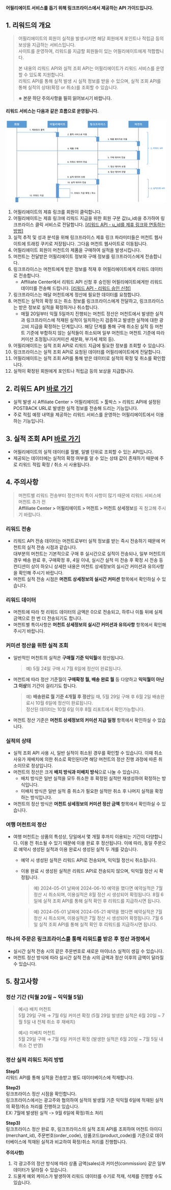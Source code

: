 #### 어필리에이트 서비스를 돕기 위해 링크프라이스에서 제공하는 API 가이드입니다.

## 1. 리워드의 개요
> 어필리에이트의 회원이 실적을 발생시키면 해당 회원에게 포인트나 적립금 등의 보상을 지급하는 서비스입니다.  
> 사이트를 운영하여, 리워드를 지급할 회원들이 있는 어필리에이트에게 적합합니다.
> 
> 본 내용의 리워드 API와 실적 조회 API는 어필리에이트가 리워드 서비스를 운영할 수 있도록 지원합니다.  
> 리워드 API를 통해 실적 발생 시 실적 정보를 받을 수 있으며, 실적 조회 API를 통해 실적의 상태(확정 or 취소)를 조회할 수 있습니다.
> 
> **※ 본문 하단 주의사항을 필히 읽어보시기 바랍니다.**

#### 리워드 서비스는 다음과 같은 흐름으로 운영됩니다.
![](https://raw.githubusercontent.com/linkprice/AffiliateSetup/master/reward_diagram_240701.jpg)

1. 어필리에이트의 제휴 링크를 회원이 클릭합니다.
2. 어필리에이트는 제휴 링크에 리워드 지급을 위한 회원 구분 값(u_id)을 추가하여 링크프라이스 클릭 서비스로 전달합니다. [[리워드 API - u_id를 제휴 링크와 연동하는 방법]](https://github.com/linkprice/AffiliateSetup/blob/master/docs/%EB%A6%AC%EC%9B%8C%EB%93%9C_%EC%98%A4%ED%94%88_API.md#1-%EB%A6%AC%EC%9B%8C%EB%93%9C-%EC%9D%B4%EC%9A%A9%EB%B0%A9%EB%B2%95)
3. 실적 추적 및 성과 분석을 위해 링크프라이스 제휴 링크 파라미터들은 머천트 웹사이트에 트래킹 쿠키로 저장됩니다. 그다음 머천트 웹사이트로 이동됩니다.
4. 어필리에이트 회원이 머천트의 제품을 구매하여 실적을 발생시킵니다.
5. 머천트는 전달받은 어필리에이트 정보와 구매 정보를 링크프라이스에게 전송합니다.
6. 링크프라이스는 머천트에게 받은 정보를 적재 후 어필리에이트에게 리워드 데이터로 전송합니다.
    * Affiliate Center에서 리워드 API 신청 후 승인된 어필리에이트에게만 리워드 데이터를 전송해 드립니다. [[리워드 API - 리워드 승인 신청]](https://github.com/linkprice/AffiliateSetup/blob/master/docs/%EB%A6%AC%EC%9B%8C%EB%93%9C_%EC%98%A4%ED%94%88_API.md#1-%EB%A6%AC%EC%9B%8C%EB%93%9C-%EC%9D%B4%EC%9A%A9%EB%B0%A9%EB%B2%95)
7. 링크프라이스는 매달 머천트에게 정산에 필요한 데이터를 요청합니다.
8. 머천트는 실적의 확정 또는 취소 정보를 링크프라이스에게 전달하고, 링크프라이스는 받은 정보로 실적을 확정하거나 취소합니다.
    * 매월 20일부터 익월 5일까지 진행되는 머천트 정산은 머천트에서 발생한 실적과 링크프라이스에 적재된 실적이 일치하는지 검증하고 발생한 실적에 대한 광고비 지급을 확정하는 단계입니다. 해당 단계를 통해 구매 취소된 실적 등 머천트 기준에 부합하지 않는 실적들이 취소되며 일부 머천트는 머천트 기준에 따라 커미션 조정됩니다(커미션 세분화, 부가세 제외 등).
9. 어필리에이트는 실적 조회 API로 리워드 지급에 필요한 정보를 조회할 수 있습니다.
10. 링크프라이스는 실적 조회 API로 요청된 데이터를 어필리에이트에게 전달합니다.
11. 어필리에이트는 실적 조회 API를 통해 받은 데이터로 실적의 확정 및 취소를 확인합니다.
12. 실적이 확정된 회원에게 포인트나 적립금 등의 보상을 지급합니다.

## 2. 리워드 API [바로 가기](https://github.com/linkprice/AffiliateSetup/blob/master/docs/%EB%A6%AC%EC%9B%8C%EB%93%9C_%EC%98%A4%ED%94%88_API.md)
* 실적 발생 시 Affiliate Center > 어필리에이트 > 툴박스 > 리워드 API에 설정된 POSTBACK URL로 발생한 실적 정보를 전송해 드리는 기능입니다.
* 주로 적립 예정 내역을 제공하는 리워드 서비스를 운영하는 어필리에이트에서 이용하는 기능입니다.

## 3. 실적 조회 API [바로 가기](https://github.com/linkprice/AffiliateSetup/blob/master/docs/%EC%8B%A4%EC%A0%81_%EC%A1%B0%ED%9A%8C_%EC%98%A4%ED%94%88_API_v1.6.md)
* 어필리에이트의 실적 데이터를 월별, 일별 단위로 조회할 수 있는 API입니다.
* 제공되는 데이터에는 실적의 확정 여부를 알 수 있는 상태 값이 존재하기 때문에 주로 리워드 적립 확정 / 취소 시 사용됩니다.

## 4. 주의사항
> 머천트별 리워드 전송부터 정산까지 특이 사항이 많기 때문에 리워드 서비스에 머천트 추가 전   
> **Affiliate Center > 어필리에이트 > 머천트 > 머천트 상세정보**를 꼭 참고해 주시기 바랍니다.

### 리워드 전송
- 리워드 API 전송 데이터는 머천트로부터 실적 정보를 받는 즉시 전송하기 때문에 머천트의 실적 전송 시점과 같습니다.   
  대부분의 머천트는 기본적으로 구매 후 실시간으로 실적이 전송되나, 일부 머천트의 경우 배송 완료 후, 구매확정 후, 4일 이내, 실시간 실적 미 전송 후 확정 시 전송 등 컨디션이 상이 하오니 상세한 내용은 머천트 상세정보의 실시간 커미션과 유의사항을 확인해 주시기 바랍니다.
- 머천트 실적 전송 시점은 **머천트 상세정보의 실시간 커미션** 항목에서 확인하실 수 있습니다.

### 리워드 데이터
- 머천트에 따라 첫 리워드 데이터의 금액은 0으로 전송되고, 하루나 이틀 뒤에 실제 금액으로 한 번 더 전송되기도 합니다.
- 머천트별 특이사항은 **머천트 상세정보의 실시간 커미션과 유의사항** 항목에서 확인해 주시기 바랍니다.

### 커미션 정산을 위한 실적 조회
- 일반적인 머천트의 실적은 **구매월 기준 익익월**에 정산됩니다.  
    > 예) 5월 24일 구매 시 7월 6일에 정산이 완료됩니다.
- 머천트에 따라 정산 기준월이 **구매확정 월, 배송 완료 월** 등 다양하고 **익익월이 아닌 그 이상**의 기간이 걸리기도 합니다.  
    > 예) **배송완료 월 기준 4개월 후 정산**일 때, 5월 29일 구매 후  6월 2일 배송완료시 10월 6일에 정산이 완료됩니다.   
      정산된 데이터는 10월 6일 이후 8월 리포트에서 확인가능합니다.
- 머천트 정산 기준은 **머천트 상세정보의 커미션 지급 일정** 항목에서 확인하실 수 있습니다.

### 실적의 상태
- 실적 조회 API 사용 시, 일반 실적이 취소된 경우를 확인할 수 있습니다. 이때 취소 사유가 재배치에 의한 취소로 확인된다면 해당 머천트의 정산 진행 과정에 따른 취소이므로 정상입니다.
- 머천트의 정산은 크게 **배치 방식과 미배치 방식**으로 나눌 수 있습니다.
  - 배치 방식은 일반 실적을 모두 취소한 후 확정된 실적만 재생성하여 확정하는 방식입니다.  
  - 미배치 방식은 일반 실적 중 취소가 필요한 실적만 취소 후 나머지 실적을 확정하는 방식입니다.
- 머천트의 정산 방식은 **머천트 상세정보의 커미션 정산 금액** 항목에서 확인하실 수 있습니다.

### 여행 머천트의 정산
- 여행 머천트는 상품의 특성상, 당일에서 몇 개월 후까지 이용되는 기간이 다양합니다. 이용 전 취소될 수 있기 때문에 이용 완료 후 정산됩니다. 이에 따라, 동일 주문으로 예약시 생성된 실적과 이용 완료시 생성된 실적 두 개를 갖습니다.  
  - 예약 시 생성된 실적은 리워드 API로 전송되며, 익익월 정산시 취소됩니다.   
  - 이용 완료 시 생성된 실적은 리워드 API로 전송되지 않으며, 익익월 정산 시 확정됩니다.
    > 예) 2024-05-01 날짜에 2024-06-10 예약을 했다면 예약실적은 7월 정산 시 취소되며, 이용실적은 8월 정산 시 생성되어 확정됩니다. 8월 6일에 실적 조회 API를 통해 실적 확인 후 리워드를 지급하시면 됩니다.
   
    > 예) 2024-05-01 날짜에 2024-05-21 예약을 했다면 예약실적은 7월 정산 시 취소되며, 이용실적은 7월 정산 시 생성되어 확정됩니다. 7월 6일 실적 조회 API를 통해 실적 확인 후 리워드를 지급하시면 됩니다.

### 하나의 주문은 링크프라이스를 통해 리워드를 받은 후 정산 과정에서
- 실시간 실적 전송 시의 같은 주문번호로 새로운 마이너스 실적이 생길 수 있습니다.
- 머천트 정산 방식에 따라 실시간 실적 전송 시의 금액과 정산 이후의 금액이 달라질 수 있습니다.

## 5. 참고사항

### 정산 기간 (익월 20일 ~ 익익월 5일)   
> 예시) 배치 머천트   
5월 29일 구매 → 7월 6일 커미션 확정 (5월 29일 발생한 실적은 6월 20일 ~ 7월 5일 내 전체 취소 후 재배치)   
>
> 예시) 미배치 머천트   
5월 29일 구매 → 7월 6일 커미션 확정 (발생한 실적은 6월 20일 ~ 7월 5일 내 취소 건 반영)

### 정산 실적 리워드 처리 방법
**Step1)**  
리워드 API를 통해 실적을 전송받고 별도 데이터베이스에 적재합니다.

**Step2)**  
링크프라이스 정산 시점을 확인합니다.  
링크프라이스에서는 광고주와 협의하여 실적의 발생월 기준 익익월 6일에 적재된 실적의 확정/취소 처리를 진행하고 있습니다.  
EX: 7월에 발생된 실적 -> 9월 6일에 확정/취소 처리

**Step3)**  
링크프라이스 정산 완료 후, 링크프라이스의 실적 조회 API를 조회하여 머천트 아이디(merchant_id), 주문번호(order_code), 상품코드(product_code)를 기준으로
데이터베이스에 적재된 실적과 비교하여 확정/취소 처리를 진행합니다.

**주의사항)**
1. 각 광고주의 정산 방식에 따라 상품 금액(sales)과 커미션(commission) 같은 일부 데이터가 달라질 수 있습니다.
2. 드물게 예외 케이스가 발생하여 리워드 데이터를 수기로 적재, 삭제를 진행할 수도 있습니다.
